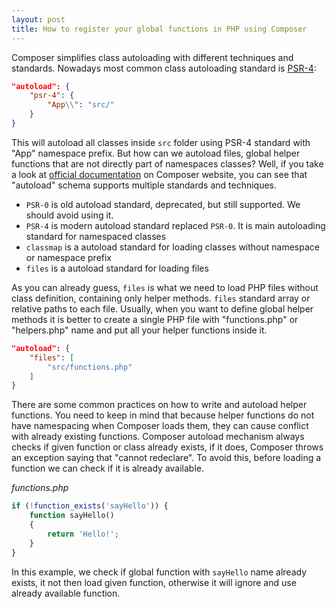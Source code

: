 ```yaml
---
layout: post
title: How to register your global functions in PHP using Composer
---
```


Composer simplifies class autoloading with different techniques and standards. Nowadays most common class autoloading standard is [PSR-4](https://www.php-fig.org/psr/psr-4/):
```json
"autoload": {
    "psr-4": {
        "App\\": "src/"
    }
}
```

<!--more-->

This will autoload all classes inside `src` folder using PSR-4 standard with "App" namespace prefix.
But how can we autoload files, global helper functions that are not directly part of namespaces classes?
Well, if you take a look at [official documentation](https://getcomposer.org/doc/04-schema.md#autoload) on Composer website, you can see that "autoload" schema supports multiple standards and techniques.
* `PSR-0` is old autoload standard, deprecated, but still supported. We should avoid using it.
* `PSR-4` is modern autoload standard replaced `PSR-0`. It is main autoloading standard for namespaced classes
* `classmap` is a autoload standard for loading classes without namespace or namespace prefix
* `files` is a autoload standard for loading files

As you can already guess, `files` is what we need to load PHP files without class definition, containing only helper methods. `files` standard array or relative paths to each file.
Usually, when you want to define global helper methods it is better to create a single PHP file with "functions.php" or "helpers.php" name and put all your helper functions inside it.
```json
"autoload": {
    "files": [
        "src/functions.php"
    ]
}
```
There are some common practices on how to write and autoload helper functions. You need to keep in mind that because helper functions do not have namespacing when Composer loads them, they can cause conflict with already existing functions. Composer autoload mechanism always checks if given function or class already exists, if it does, Composer throws an exception saying that "cannot redeclare".
To avoid this, before loading a function we can check if it is already available.

*functions.php*
```php
if (!function_exists('sayHello')) {
    function sayHello()
    {
        return 'Hello!';
    }
}
```

In this example, we check if global function with `sayHello` name already exists, it not then load given function, otherwise it will ignore and use already available function.